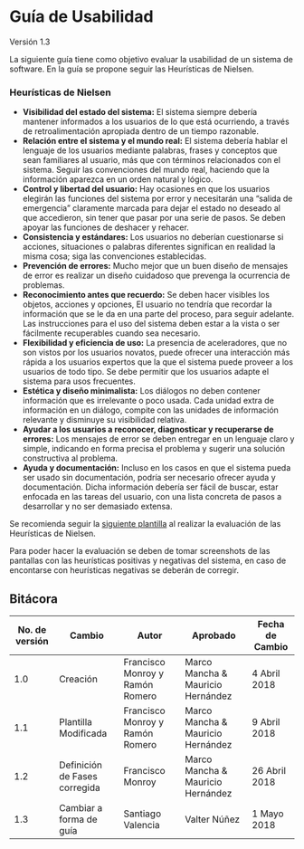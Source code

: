 
# Guía de Usabilidad
Versión 1.3

La siguiente guía tiene como objetivo evaluar la usabilidad de un sistema de software. En la guía se propone seguir las Heurísticas de Nielsen.


### Heurísticas de Nielsen

* **Visibilidad del estado del sistema:** El sistema siempre debería mantener informados a los usuarios de lo que está ocurriendo, a través de retroalimentación apropiada dentro de un tiempo razonable.
* **Relación entre el sistema y el mundo real:** El sistema debería hablar el lenguaje de los usuarios mediante palabras, frases y conceptos que sean familiares al usuario, más que con términos relacionados con el sistema. Seguir las convenciones del mundo real, haciendo que la información aparezca en un orden natural y lógico.
* **Control y libertad del usuario:** Hay ocasiones en que los usuarios elegirán las funciones del sistema por error y necesitarán una “salida de emergencia” claramente marcada para dejar el estado no deseado al que accedieron, sin tener que pasar por una serie de pasos. Se deben apoyar las funciones de deshacer y rehacer.
* **Consistencia y estándares:** Los usuarios no deberían cuestionarse si acciones, situaciones o palabras diferentes significan en realidad la misma cosa; siga las convenciones establecidas.
* **Prevención de errores:** Mucho mejor que un buen diseño de mensajes de error es realizar un diseño cuidadoso que prevenga la ocurrencia de problemas.
* **Reconocimiento antes que recuerdo:** Se deben hacer visibles los objetos, acciones y opciones, El usuario no tendría que recordar la información que se le da en una parte del proceso, para seguir adelante. Las instrucciones para el uso del sistema deben estar a la vista o ser fácilmente recuperables cuando sea necesario.
* **Flexibilidad y eficiencia de uso:** La presencia de aceleradores, que no son vistos por los usuarios novatos, puede ofrecer una interacción más rápida a los usuarios expertos que la que el sistema puede proveer a los usuarios de todo tipo. Se debe permitir que los usuarios adapte el sistema para usos frecuentes.
* **Estética y diseño minimalista:** Los diálogos no deben contener información que es irrelevante o poco usada. Cada unidad extra de información en un diálogo, compite con las unidades de información relevante y disminuye su visibilidad relativa.
* **Ayudar a los usuarios a reconocer, diagnosticar y recuperarse de errores:** Los mensajes de error se deben entregar en un lenguaje claro y simple, indicando en forma precisa el problema y sugerir una solución constructiva al problema.
* **Ayuda y documentación:** Incluso en los casos en que el sistema pueda ser usado sin documentación, podría ser necesario ofrecer ayuda y documentación. Dicha información debería ser fácil de buscar, estar enfocada en las tareas del usuario, con una lista concreta de pasos a desarrollar y no ser demasiado extensa.

Se recomienda seguir la [siguiente plantilla](https://docs.google.com/document/d/1dY3Eq5vwEBPtLBgPb-phTULb7fIUURKY8_POpZmuE0I/edit?usp=sharing) al realizar la evaluación de las Heurísticas de Nielsen.  

Para poder hacer la evaluación se deben de tomar screenshots de las pantallas con las heurísticas positivas y negativas del sistema, en caso de encontarse con heurísticas negativas se deberán de corregir.



## Bitácora
No. de versión | Cambio | Autor | Aprobado | Fecha de Cambio
---------------|--------|-------|----------|-----------------
1.0 | Creación | Francisco Monroy y Ramón Romero | Marco Mancha & Mauricio Hernández | 4 Abril 2018
1.1 | Plantilla Modificada | Francisco Monroy y Ramón Romero | Marco Mancha & Mauricio Hernández | 9 Abril 2018
1.2 | Definición de Fases corregida | Francisco Monroy | Marco Mancha & Mauricio Hernández | 26 Abril 2018
1.3 | Cambiar a forma de guía | Santiago Valencia | Valter Núñez | 1 Mayo 2018

